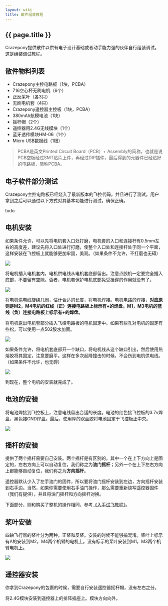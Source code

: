 ```yaml
---
layout: wiki
title: 散件组装教程
---
```


## {{ page.title }}

Crazepony提供散件以供有电子设计基础或者动手能力强的伙伴自行组装调试。这是组装调试教程。

## 散件物料列表

* Crazepony主控电路板（1块，PCBA）
* 716空心杯无刷电机（6个）
* 正反桨叶（各3只）
* 无刷电机套（4只）
* Crazepony遥控器主控板（1块，PCBA）
* 380mAh航模电池（1块）
* 摇杆帽（2个）
* 遥控器用2.4G无线模块（1个）
* 蓝牙透传模块HM-06（1个）
* Micro USB数据线（1根）

> PCBA是英文Printed Circuit Board（PCB）+ Assembly的简称，也就是说PCB空板经过SMT贴片上件，再经过DIP插件，最后得到的元器件已经贴好的电路板，简称PCBA。

## 电子软件部分测试
Crazepony主控电路板已经烧入了最新版本的飞控代码，并且进行了测试。用户拿到之后可以通过以下方式对其基本功能进行测试，确保正确。

todo

## 电机安装
如果条件允许，可以先将电机套入口处打磨，电机套的入口和连接杆有0.5mm左右的高度差，建议先将入口处进行打磨，使整个入口处和连接杆处于同一个平面，这样安装在飞控板上就能够更加牢固，美观。（如果条件不允许，不打磨也无碍）

![](/assets/img/assemble-1.jpg)

将电机插入电机套内，电机供电线从电机套底部留出。注意点胶机一定要完全插入底部，不要留有空隙。否者，电机套保护电机底部免受挫穿的作用就没有了。

![](/assets/img/assemble-2.jpg)

将电机供电线旋绕几圈，估计合适的长度，将电机焊接。电机电路的焊接，**对应原则是M2，M4电机的红线（正）连接电路板上标示有+的焊盘，M1，M3电机的蓝线（负）连接电路板上标示有+的焊盘。**

将电机露出电机套部分插入飞控电路板的电机固定中。如果有些孔对电机的固定有些松，可以使用一点502胶水加固。

![](/assets/img/assemble-4.jpg)

如果条件允许，将电机套底部开一个缺口，将电机线从这个缺口引出，然后使用热熔胶将其固定，注意要磨平。这样在多次起降撞击的时候，不会伤到电机供电线。（如果条件不允许，也无碍）

![](/assets/img/assemble-3.jpg)

到现在，整个电机的安装就完成了。

## 电池的安装
将电池焊接到飞控板上，注意电线留出合适的长度。电池的红色接飞控板的3.7v焊盘，黑色接GND焊盘。最后，使用厚的双面胶将电池固定于飞控板正中央。

![](/assets/img/assemble-5.jpg)

## 摇杆的安装
提供了两个摇杆需要自己安装。两个摇杆是有区别的。其中一个在上下方向上是固定的，左右方向上可以自动复位，我们称之为**油门摇杆**；另外一个在上下左右方向上都能够自动复位，我们称之为**方向摇杆**。

遥控器默认少入了左手油门的固件，所以要将油门摇杆安装到左边，方向摇杆安装到右手边。当然，如果你需要使用右手油门操作，那么需要重新烧写遥控器固件（我们有提供），并且将油门摇杆和方向摇杆对换。


下面部分，则和购买了整机的操作相同，参考[《入手试飞教程》](./user-guide.html)。

## 桨叶安装
四轴飞行器的桨叶分为两种，正桨和反桨。安装的时候不能够搞混淆。桨叶上标示有A的安装到M2，M4两个机臂的电机上。没有标示的桨叶安装到M1，M3两个机臂电机上。

![](/assets/img/user-guide-1.png)

## 遥控器安装
你拿到Crazepony的包裹的时候，需要自行安装遥控器摇杆帽，没有左右之分。

将2.4G模块安装到遥控器上的排阵插座上。模块方向向外。

